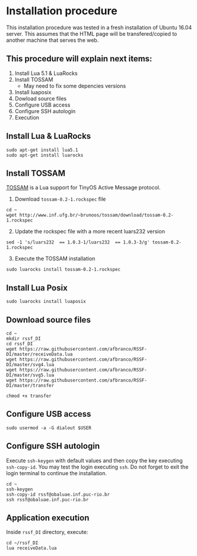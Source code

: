 # Installation procedure
This installation procedure was tested in a fresh installation of Ubuntu 16.04 server. 
This assumes that the HTML page will be transfered/copied to another machine that serves the web.

## This procedure will explain next items:
1. Install Lua 5.1 & LuaRocks
2. Install TOSSAM
   - May need to fix some depencies versions
3. Install luaposix
4. Dowload source files
5. Configure USB access
6. Configure SSH autologin
7. Execution

## Install Lua & LuaRocks
```
sudo apt-get install lua5.1
sudo apt-get install luarocks 
```

## Install TOSSAM
[TOSSAM](http://www.inf.ufg.br/~brunoos/tossam/) is a Lua support for TinyOS Active Message protocol.

1. Download `tossam-0.2-1.rockspec` file
```
cd ~
wget http://www.inf.ufg.br/~brunoos/tossam/download/tossam-0.2-1.rockspec
```

2. Update the rockspec file with a more recent luars232 version
```
sed -1 's/luars232  == 1.0.3-1/luars232  == 1.0.3-3/g' tossam-0.2-1.rockspec
```

3. Execute the TOSSAM installation
```
sudo luarocks install tossam-0.2-1.rockspec
```

## Install Lua Posix
```
sudo luarocks install luaposix
```

## Download source files
```
cd ~
mkdir rssf_DI
cd rssf_DI
wget https://raw.githubusercontent.com/afbranco/RSSF-DI/master/receiveData.lua
wget https://raw.githubusercontent.com/afbranco/RSSF-DI/master/svg4.lua
wget https://raw.githubusercontent.com/afbranco/RSSF-DI/master/svg5.lua
wget https://raw.githubusercontent.com/afbranco/RSSF-DI/master/transfer

chmod +x transfer
```

## Configure USB access
```
sudo usermod -a -G dialout $USER
```

## Configure SSH autologin
Execute `ssh-keygen` with default values and then copy the key executing `ssh-copy-id`.
You may test the login executing `ssh`. Do not forget to exit the login terminal to continue the installation.
```
cd ~
ssh-keygen
ssh-copy-id rssf@obaluae.inf.puc-rio.br
ssh rssf@obaluae.inf.puc-rio.br
```

## Application execution
Inside `rssf_DI` directory, execute:
```
cd ~/rssf_DI
lua receiveData.lua
```


